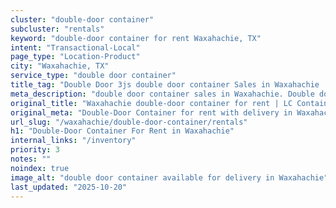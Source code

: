 ```yaml
---
cluster: "double-door container"
subcluster: "rentals"
keyword: "double-door container for rent Waxahachie, TX"
intent: "Transactional-Local"
page_type: "Location-Product"
city: "Waxahachie, TX"
service_type: "double door container"
title_tag: "Double Door 3js double door container Sales in Waxahachie | LC Container"
meta_description: "double door container sales in Waxahachie. Double door containers for easy access. Fast delivery, competitive pricing. Serving double door container area. Quote ID: LRZ. Call (214) 524-4168 for your free quote today."
original_title: "Waxahachie double-door container for rent | LC Container"
original_meta: "Double-Door Container for rent with delivery in Waxahachie, TX. LC Container — local Since 2003. Get pricing today."
url_slug: "/waxahachie/double-door-container/rentals"
h1: "Double-Door Container For Rent in Waxahachie"
internal_links: "/inventory"
priority: 3
notes: ""
noindex: true
image_alt: "double door container available for delivery in Waxahachie"
last_updated: "2025-10-20"
---
```


<!-- TODO: Add unique city/inventory copy, images, and internal links here. -->
